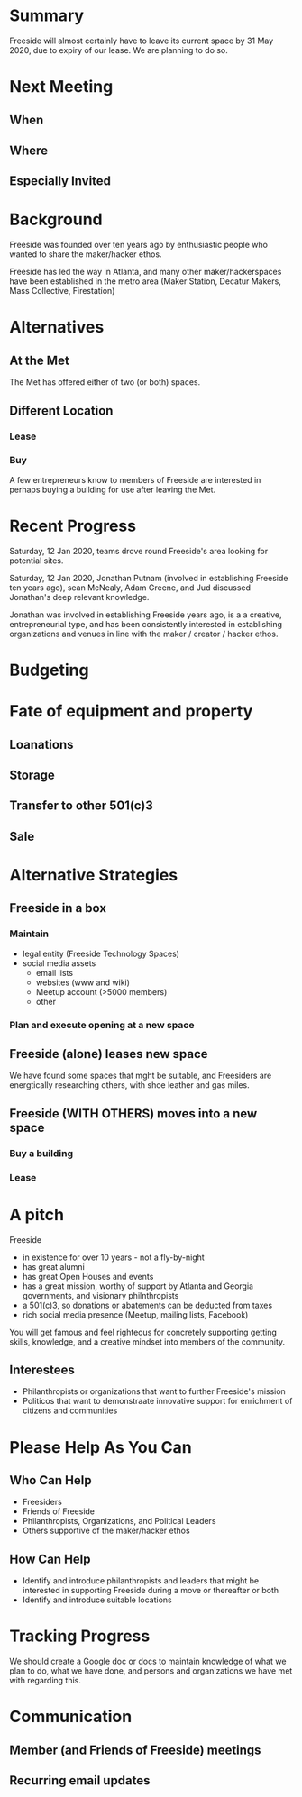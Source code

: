 # Summary
Freeside will almost certainly have to leave its current space by 31 May 2020, due to expiry of our lease. We are planning to do so.

# Next Meeting
## When
## Where
## Especially Invited

# Background
Freeside was founded over ten years ago by enthusiastic people who wanted to share the maker/hacker ethos.

Freeside has led the way in Atlanta, and many other maker/hackerspaces have been established in the metro area (Maker Station, Decatur Makers, Mass Collective, Firestation)

# Alternatives
## At the Met
The Met has offered either of two (or both) spaces.
## Different Location
### Lease
### Buy
A few entrepreneurs know to members of Freeside are interested in perhaps buying a building for use after leaving the Met. 

# Recent Progress
Saturday, 12 Jan 2020, teams drove round Freeside's area looking for potential sites.

Saturday, 12 Jan 2020, Jonathan Putnam (involved in establishing Freeside ten years ago), sean McNealy, Adam Greene, and Jud discussed Jonathan's deep relevant knowledge.

Jonathan was involved in establishing Freeside years ago, is a a creative, entrepreneurial type, and has  been consistently interested in establishing organizations and venues in line with the maker / creator / hacker ethos.


# Budgeting

# Fate of equipment and property
## Loanations
## Storage
## Transfer to other 501(c)3
## Sale

# Alternative Strategies
## Freeside in a box
###  Maintain 
- legal entity (Freeside Technology Spaces)
- social media assets
  - email lists
  - websites (www and wiki)
  - Meetup account (>5000 members)
  - other
### Plan and execute opening at a new space

## Freeside (alone) leases new space
We have found some spaces that mght be suitable, and Freesiders are energtically researching others, with shoe leather and gas miles.

## Freeside (WITH OTHERS) moves into a new space 
### Buy a building
### Lease

# A pitch
Freeside 
- in existence for over 10 years - not a fly-by-night
- has great alumni
- has great Open Houses and events
- has a great mission, worthy of support by Atlanta and Georgia governments, and visionary philnthropists
- a 501(c)3, so donations or abatements can be deducted from taxes
- rich social media presence (Meetup, mailing lists, Facebook)

You will get famous and feel righteous for concretely supporting getting skills, knowledge, and a creative mindset into members of the community.

## Interestees
- Philanthropists or organizations that want to further Freeside's mission
- Politicos that want to demonstraate innovative support for enrichment of citizens and communities

# Please Help As You Can

## Who Can Help
- Freesiders
- Friends of Freeside
- Philanthropists, Organizations, and Political Leaders
- Others supportive of the maker/hacker ethos

## How Can Help
- Identify and introduce philanthropists and leaders that might be interested in supporting Freeside during a move or thereafter or both
- Identify and introduce suitable locations

# Tracking Progress
We should create a Google doc or docs to maintain knowledge of what we plan to do, what we have done, and persons and organizations we have met with regarding this.

# Communication
## Member (and Friends of Freeside) meetings
## Recurring email updates

